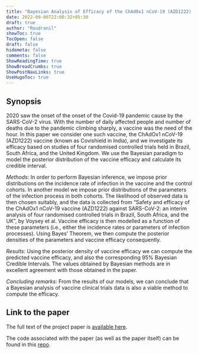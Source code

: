 ```yaml
---
title: "Bayesian Analysis of Efficacy of the ChAd0x1 nCoV-19 (AZD1222) Vaccine"
date: 2022-09-06T22:00:32+05:30
draft: true
author: "Roudranil"
showToc: true
TocOpen: false
draft: false
hidemeta: false
comments: false
ShowReadingTime: true
ShowBreadCrumbs: true
ShowPostNavLinks: true
UseHugoToc: true
---
```


## Synopsis

2020 saw the onset of the onset of the Covid-19 pandemic cause by the SARS-CoV-2 virus. With the number of daily affected people and number of deaths due to the pandemic climbing sharply, a vaccine was the need of the hour. In this paper we consider one such vaccine, the ChAdOx1 nCoV-19 (AZD1222) vaccine (known as Covishield in India), and we investigate its efficacy based on studies of four randomised controlled trials held in Brazil, South Africa, and the United Kingdom. We use the Bayesian paradigm to model the posterior distribution of the vaccine efficacy and calculate its credible interval.

_Methods_: In order to perform Bayesian inference, we impose prior distributions on the incidence rate of infection in the 
vaccine and the control cohorts. In another model we impose prior distributions of the parameters of the infection process in both cohorts. The likelihood of observed data is then chosen suitably, and the data is collected from “Safety and efficacy of the ChAdOx1 nCoV-19 vaccine (AZD1222) against SARS-CoV-2: an interim analysis of four randomised controlled trials in Brazil,   South Africa, and the UK”, by Voysey et al. Vaccine efficacy is then modelled as a function of these parameters (i.e., either the incidence rates or parameters of infection processes). Using Bayes’ Theorem, we then compute the posterior densities of the parameters and vaccine efficacy consequently.

_Results_: Using the posterior density of vaccine efficacy we can compute the predicted vaccine efficacy, and also the 
corresponding 95% Bayesian Credible Intervals. The values obtained by Bayesian methods are in excellent agreement with those obtained in the paper.

*Concluding remarks*: From the results of our models, we can conclude that a Bayesian analysis of vaccine clinical trials 
data is also a viable method to compute the efficacy.

## Link to the paper

The full text of the project paper is [available here](/pdfs/dissertation.pdf).

The code associated with the paper (as well as the paper itself) can be found in this [repo](https://github.com/Roudranil/Bayesian-analysis-of-efficacy-of-the-ChAdOx1-nCoV-19-AZD1222-vaccine).

